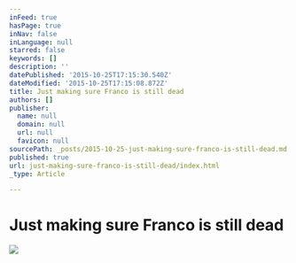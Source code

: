 ```yaml
---
inFeed: true
hasPage: true
inNav: false
inLanguage: null
starred: false
keywords: []
description: ''
datePublished: '2015-10-25T17:15:30.540Z'
dateModified: '2015-10-25T17:15:08.872Z'
title: Just making sure Franco is still dead
authors: []
publisher:
  name: null
  domain: null
  url: null
  favicon: null
sourcePath: _posts/2015-10-25-just-making-sure-franco-is-still-dead.md
published: true
url: just-making-sure-franco-is-still-dead/index.html
_type: Article

---
```

# Just making sure Franco is still dead
![](https://the-grid-user-content.s3-us-west-2.amazonaws.com/a6d94575-132e-409d-bf4c-4d70a4d9b17b.jpg)